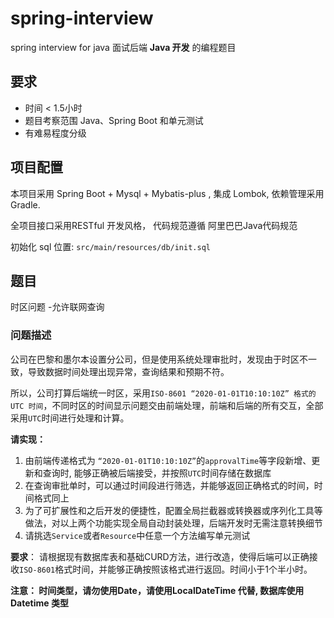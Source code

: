 # spring-interview

spring interview for java
面试后端 **Java 开发** 的编程题目

## 要求

* 时间 < 1.5小时
* 题目考察范围 Java、Spring  Boot 和单元测试
* 有难易程度分级

## 项目配置

本项目采用 Spring Boot + Mysql + Mybatis-plus , 集成 Lombok, 依赖管理采用 Gradle.

全项目接口采用RESTful 开发风格， 代码规范遵循 阿里巴巴Java代码规范

初始化 sql 位置: `src/main/resources/db/init.sql`

## 题目

时区问题 -允许联网查询

### 问题描述

公司在巴黎和墨尔本设置分公司，但是使用系统处理审批时，发现由于时区不一致，导致数据时间处理出现异常，查询结果和预期不符。

所以，公司打算后端统一时区，采用`ISO-8601 “2020-01-01T10:10:10Z” 格式的 UTC 时间`，不同时区的时间显示问题交由前端处理，前端和后端的所有交互，全部采用`UTC`时间进行处理和计算。

**请实现：**

1. 由前端传递格式为 `“2020-01-01T10:10:10Z”`的`approvalTime`等字段新增、更新和查询时, 能够正确被后端接受，并按照`UTC`时间存储在数据库
2. 在查询审批单时，可以通过时间段进行筛选，并能够返回正确格式的时间，时间格式同上
3. 为了可扩展性和之后开发的便捷性，配置全局拦截器或转换器或序列化工具等做法，对以上两个功能实现全局自动封装处理，后端开发时无需注意转换细节
4. 请挑选`Service`或者`Resource`中任意一个方法编写单元测试

**要求**： 请根据现有数据库表和基础CURD方法，进行改造，使得后端可以正确接收`ISO-8601`格式时间，并能够正确按照该格式进行返回。时间小于1个半小时。

**注意： 时间类型，请勿使用Date，请使用LocalDateTime 代替, 数据库使用 Datetime 类型** 

